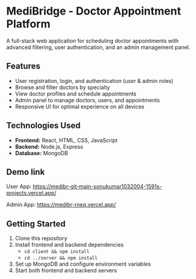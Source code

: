 
# MediBridge - Doctor Appointment Platform

A full-stack web application for scheduling doctor appointments with advanced filtering, user authentication, and an admin management panel.

## Features

- User registration, login, and authentication (user & admin roles)
- Browse and filter doctors by specialty
- View doctor profiles and schedule appointments
- Admin panel to manage doctors, users, and appointments
- Responsive UI for optimal experience on all devices

## Technologies Used

- **Frontend:** React, HTML, CSS, JavaScript
- **Backend:** Node.js, Express
- **Database:** MongoDB

##  Demo  link 
User App: https://medibr-git-main-sonukumar1032004-1591s-projects.vercel.app/

Admin App: https://medibr-rneq.vercel.app/
















## Getting Started

1. Clone this repository
2. Install frontend and backend dependencies
   - `cd client && npm install`
   - `cd ../server && npm install`
3. Set up MongoDB and configure environment variables
4. Start both frontend and backend servers


